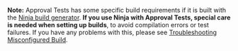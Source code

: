 **Note:** Approval Tests has some specific build requirements if it is built with the [Ninja build generator](https://ninja-build.org/). **If you use Ninja with Approval Tests, special care is needed when setting up builds**, to avoid compilation errors or test failures. If you have any problems with this, please see [Troubleshooting Misconfigured Build](/doc/TroubleshootingMisconfiguredBuild.md#top).
